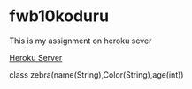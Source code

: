 # fwb10koduru

This is my assignment on heroku sever

[Heroku Server](https://fwb10koduru.herokuapp.com/)

class zebra(name(String),Color(String),age(int))